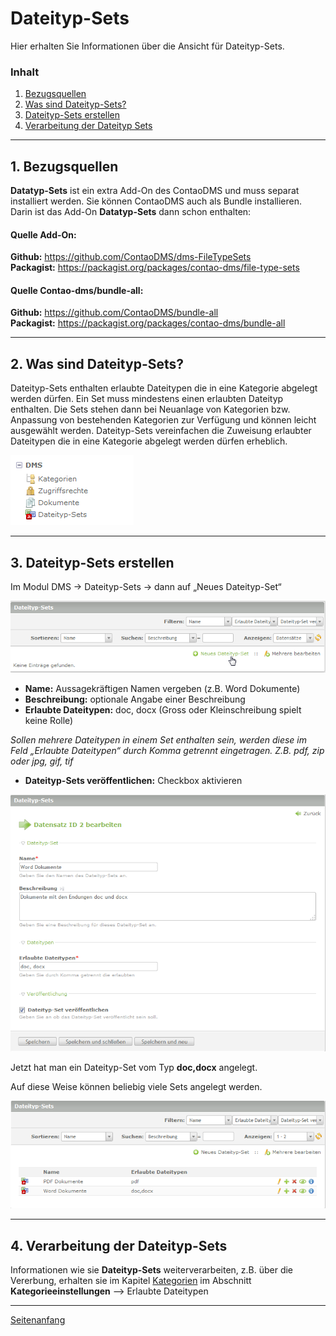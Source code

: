 <a name="top"></a>
# Dateityp-Sets

Hier erhalten Sie Informationen über die Ansicht für Dateityp-Sets.

### Inhalt
1. [Bezugsquellen](#filetyp_sets_1)
2. [Was sind Dateityp-Sets?](#filetyp_sets_2)
3. [Dateityp-Sets erstellen](#filetyp_sets_3)
4. [Verarbeitung der Dateityp Sets](#filetyp_sets_4)


----------

<a name="filetyp_sets_1"></a>
## 1. Bezugsquellen
**Datatyp-Sets** ist ein extra Add-On des ContaoDMS und muss separat installiert werden. Sie können ContaoDMS auch als Bundle installieren. Darin ist das Add-On **Datatyp-Sets** dann schon enthalten:  

#### Quelle Add-On:
**Github:** https://github.com/ContaoDMS/dms-FileTypeSets  
**Packagist:** https://packagist.org/packages/contao-dms/file-type-sets

#### Quelle Contao-dms/bundle-all:

**Github:** https://github.com/ContaoDMS/bundle-all  
**Packagist:** https://packagist.org/packages/contao-dms/bundle-all

----------

<a name="filetyp_sets_2"></a>
## 2. Was sind Dateityp-Sets?
Dateityp-Sets enthalten erlaubte Dateitypen die in eine Kategorie abgelegt werden dürfen. Ein Set muss mindestens einen erlaubten Dateityp enthalten.
Die Sets stehen dann bei Neuanlage von Kategorien bzw. Anpassung von bestehenden Kategorien zur Verfügung und können leicht ausgewählt werden. Dateityp-Sets vereinfachen die Zuweisung erlaubter Dateitypen die in eine Kategorie abgelegt werden dürfen erheblich.

![Screenshot Backend Menü](../screenshot_backend_menu.png)

----------

<a name="filetyp_sets_3"></a>
## 3. Dateityp-Sets erstellen
Im Modul DMS → Dateityp-Sets → dann auf „Neues Dateityp-Set“


![Screenshot Neues Dateityp-Sets anlegen](screenshot_file_type_sets_new.png)


* **Name:** Aussagekräftigen Namen vergeben (z.B. Word Dokumente)
* **Beschreibung:** optionale Angabe einer Beschreibung
* **Erlaubte Dateitypen:** doc, docx (Gross oder Kleinschreibung spielt keine Rolle)

*Sollen mehrere Dateitypen in einem Set enthalten sein, werden diese im Feld „Erlaubte Dateitypen“ durch Komma getrennt eingetragen. Z.B. pdf, zip oder jpg, gif, tif*

* **Dateityp-Sets veröffentlichen:** Checkbox aktivieren

![Screenshot Dateityp-Sets konfigurieren](screenshot_file_type_sets_settings.png)

Jetzt hat man ein Dateityp-Set vom Typ **doc,docx** angelegt.

Auf diese Weise können beliebig viele Sets angelegt werden.

![Screenshot Dateityp-Sets Liste](screenshot_file_type_sets_list.png)

----------

<a name="filetyp_sets_4"></a>
## 4. Verarbeitung der Dateityp-Sets

Informationen wie sie **Dateityp-Sets** weiterverarbeiten, z.B. über die Vererbung, erhalten sie im Kapitel [Kategorien](/manual/de/admin/views/categories.md) im Abschnitt **Kategorieeinstellungen** --> Erlaubte Dateitypen

----------

[Seitenanfang](#top)
